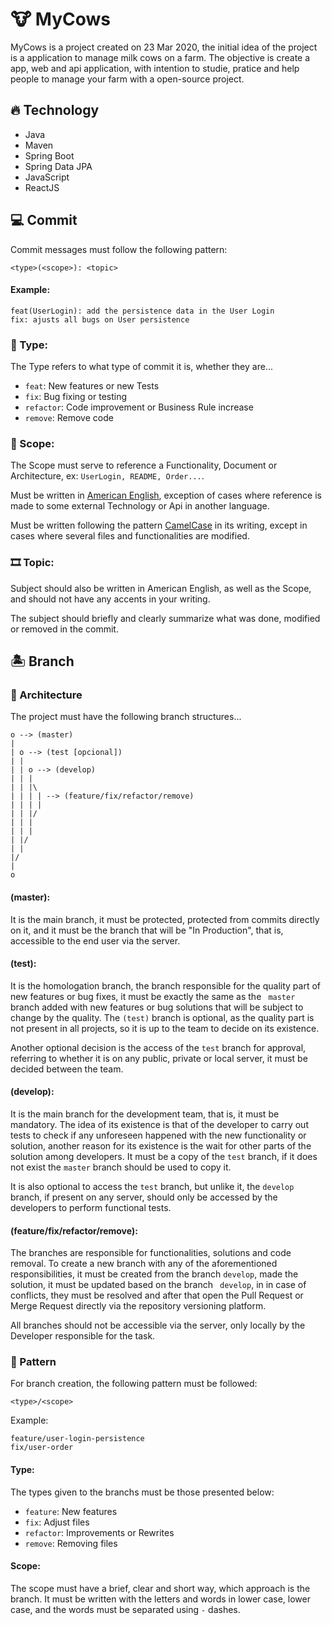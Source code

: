 # 🐮 MyCows

MyCows is a project created on 23 Mar 2020, the initial idea of the project is a application to manage milk cows on a farm. The objective is create a app, web and api application, with intention to studie, pratice and help people to manage your farm with a open-source project. 

## 🔥 Technology

- Java
- Maven
- Spring Boot
- Spring Data JPA
- JavaScript
- ReactJS


## 💻 Commit

Commit messages must follow the following pattern:

```
<type>(<scope>): <topic>
```
#### Example:
```
feat(UserLogin): add the persistence data in the User Login
fix: ajusts all bugs on User persistence
```

### 🥇 Type:

The Type refers to what type of commit it is, whether they are...

- ```feat```: New features or new Tests
- ```fix```: Bug fixing or testing
- ```refactor```: Code improvement or Business Rule increase
- ```remove```: Remove code

### 📖 Scope:

The Scope must serve to reference a Functionality, Document or Architecture, ex: ```UserLogin, README, Order...```.

Must be written in [American English](https://www.inglesnapontadalingua.com.br/2011/05/o-ingles-americano-tambem-tem-forma.html), exception of cases where reference is made to some external Technology or Api in another language.

Must be written following the pattern [CamelCase](http://java-hunters.blogspot.com/2014/12/o-padrao-camelcase.html) in its writing, except in cases where several files and functionalities are modified.

### 🎞 Topic:

Subject should also be written in American English, as well as the Scope, and should not have any accents in your writing.

The subject should briefly and clearly summarize what was done, modified or removed in the commit.

## 🏝 Branch

### 🧱 Architecture

The project must have the following branch structures...

```
o --> (master)
| 
| o --> (test [opcional]) 
| | 
| | o --> (develop)
| | |
| | |\
| | | | --> (feature/fix/refactor/remove)
| | | |
| | |/
| | |
| | |
| |/
| |
|/
|
o
```

#### (master):

It is the main branch, it must be protected, protected from commits directly on it, and it must be the branch that will be "In Production", that is, accessible to the end user via the server.

#### (test):

It is the homologation branch, the branch responsible for the quality part of new features or bug fixes, it must be exactly the same as the ``` master``` branch added with new features or bug solutions that will be subject to change by the quality. The ```(test)``` branch is optional, as the quality part is not present in all projects, so it is up to the team to decide on its existence.

Another optional decision is the access of the ```test``` branch for approval, referring to whether it is on any public, private or local server, it must be decided between the team.

#### (develop): 

It is the main branch for the development team, that is, it must be mandatory. The idea of its existence is that of the developer to carry out tests to check if any unforeseen happened with the new functionality or solution, another reason for its existence is the wait for other parts of the solution among developers. It must be a copy of the ```test``` branch, if it does not exist the ```master``` branch should be used to copy it.

It is also optional to access the ```test``` branch, but unlike it, the ```develop``` branch, if present on any server, should only be accessed by the developers to perform functional tests.

#### (feature/fix/refactor/remove):

The branches are responsible for functionalities, solutions and code removal. To create a new branch with any of the aforementioned responsibilities, it must be created from the branch ```develop```, made the solution, it must be updated based on the branch ``` develop```, in in case of conflicts, they must be resolved and after that open the Pull Request or Merge Request directly via the repository versioning platform.

All branches should not be accessible via the server, only locally by the Developer responsible for the task.

### 🎯 Pattern

For branch creation, the following pattern must be followed:

```
<type>/<scope>
```

Example:
```
feature/user-login-persistence
fix/user-order
```

#### Type: 

The types given to the branchs must be those presented below:

- ```feature```: New features
- ```fix```: Adjust files
- ```refactor```: Improvements or Rewrites
- ```remove```: Removing files

#### Scope:

The scope must have a brief, clear and short way, which approach is the branch. It must be written with the letters and words in lower case, lower case, and the words must be separated using ``` - ``` dashes.
